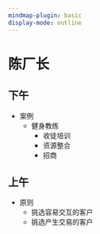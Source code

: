 ```yaml
---
mindmap-plugin: basic
display-mode: outline
---
```


# 陈厂长

## 下午
- 案例
    - 健身教练
        - 收徒培训
        - 资源整合
        - 招商

## 上午
- 原则
    - 挑选容易交互的客户
    - 挑选产生交易的客户